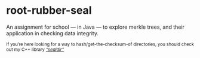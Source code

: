 # root-rubber-seal
An assignment for school — in Java — to explore merkle trees, and their application in checking data integrity.

<sup>If you’re here looking for a way to hash/get-the-checksum-of directories, you should check out my C++ library [*“sealdir”*](https://github.com/mavenor/sealdir)</sup>
